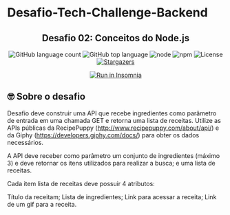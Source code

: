 # Desafio-Tech-Challenge-Backend

<h2 align="center">
  Desafio 02: Conceitos do Node.js
</h2>

<p align="center">
  <img alt="GitHub language count" src="https://img.shields.io/github/languages/count/FernandoGurgel/Desafio-Tech-Challenge-Backend">

  <img alt="GitHub top language" src="https://img.shields.io/github/languages/top/FernandoGurgel/Desafio-Tech-Challenge-Backend">

  <img alt="node" src="https://img.shields.io/badge/node-10.15.0-blue">

  <img alt="npm" src="https://img.shields.io/badge/npm-v6.3.0-red">

  <img alt="License" src="https://img.shields.io/badge/license-MIT-%2304D361">

  <a href="https://github.com/FernandoGurgel/Desafio-Tech-Challenge-Backend/stargazers">

  <img alt="Stargazers" src="https://img.shields.io/github/stars/FernandoGurgel/Desafio-Tech-Challenge-Backend?style=social">
  </a>
</p>

<p align="center">
  <a href="https://insomnia.rest/run/?label=Gostack%20desafio%20-%20conceitos%20nodejs&uri=https%3A%2F%2Fraw.githubusercontent.com%2FFernandoGurgel%2FDesafio-Tech-Challenge-Backend%2Fmaster%2FInsomnia-conceitos-nodejs.json" target="_blank"><img src="https://insomnia.rest/images/run.svg" alt="Run in Insomnia"></a>
</p>

## 🤓 Sobre o desafio

Desafio deve construir uma API que recebe ingredientes como parâmetro de entrada em uma chamada GET e retorna uma lista de receitas. Utilize as APIs públicas da RecipePuppy (http://www.recipepuppy.com/about/api/) e da Giphy (https://developers.giphy.com/docs/) para obter os dados necessários.

A API deve receber como parâmetro um conjunto de ingredientes (máximo 3) e deve retornar os itens utilizados para realizar a busca; e uma lista de receitas.

Cada item lista de receitas deve possuir 4 atributos:

Título da receitam;
Lista de ingredientes;
Link para acessar a receita;
Link de um gif para a receita.
